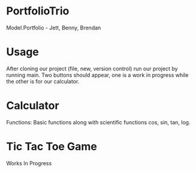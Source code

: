 # PortfolioTrio
Model.Portfolio - Jett, Benny, Brendan
# Usage
After cloning our project (file, new, version control) run our project by running main. 
Two buttons should appear, one is a work in progress while the other is for our calculator.

# Calculator
Functions: Basic functions along with scientific functions cos, sin, tan, log.

# Tic Tac Toe Game
Works In Progress
